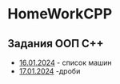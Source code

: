 # HomeWorkCPP
## Задания ООП С++
- [16.01.2024](16.01.2024) - список машин
- [17.01.2024](17.01.2024) -дроби
